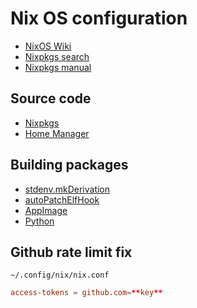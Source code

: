 # Nix OS configuration
 - [NixOS Wiki](https://wiki.nixos.org/)
 - [Nixpkgs search](https://search.nixos.org/)
 - [Nixpkgs manual](https://nixos.org/manual/nixpkgs/stable/)

## Source code
 - [Nixpkgs](https://github.com/NixOS/nixpkgs/)
 - [Home Manager](https://github.com/nix-community/home-manager)

## Building packages
 - [stdenv.mkDerivation](https://nixos.org/manual/nixpkgs/stable/#sec-using-stdenv)
 - [autoPatchElfHook](https://nixos.org/manual/nixpkgs/stable/#setup-hook-autopatchelfhook)
 - [AppImage](https://nixos.org/manual/nixpkgs/stable/#sec-pkgs-appimageTools)
 - [Python](https://nixos.org/manual/nixpkgs/stable/#buildpythonpackage-function)

## Github rate limit fix
`~/.config/nix/nix.conf`
```conf
access-tokens = github.com=**key**
```
